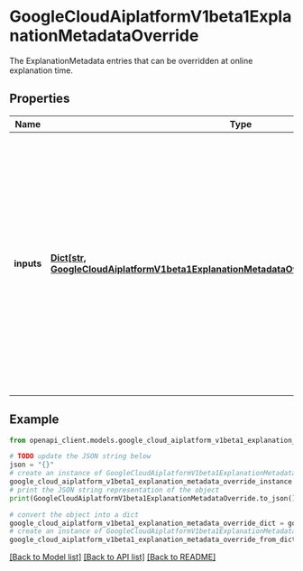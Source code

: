 # GoogleCloudAiplatformV1beta1ExplanationMetadataOverride

The ExplanationMetadata entries that can be overridden at online explanation time.

## Properties

Name | Type | Description | Notes
------------ | ------------- | ------------- | -------------
**inputs** | [**Dict[str, GoogleCloudAiplatformV1beta1ExplanationMetadataOverrideInputMetadataOverride]**](GoogleCloudAiplatformV1beta1ExplanationMetadataOverrideInputMetadataOverride.md) | Required. Overrides the input metadata of the features. The key is the name of the feature to be overridden. The keys specified here must exist in the input metadata to be overridden. If a feature is not specified here, the corresponding feature&#39;s input metadata is not overridden. | [optional] 

## Example

```python
from openapi_client.models.google_cloud_aiplatform_v1beta1_explanation_metadata_override import GoogleCloudAiplatformV1beta1ExplanationMetadataOverride

# TODO update the JSON string below
json = "{}"
# create an instance of GoogleCloudAiplatformV1beta1ExplanationMetadataOverride from a JSON string
google_cloud_aiplatform_v1beta1_explanation_metadata_override_instance = GoogleCloudAiplatformV1beta1ExplanationMetadataOverride.from_json(json)
# print the JSON string representation of the object
print(GoogleCloudAiplatformV1beta1ExplanationMetadataOverride.to_json())

# convert the object into a dict
google_cloud_aiplatform_v1beta1_explanation_metadata_override_dict = google_cloud_aiplatform_v1beta1_explanation_metadata_override_instance.to_dict()
# create an instance of GoogleCloudAiplatformV1beta1ExplanationMetadataOverride from a dict
google_cloud_aiplatform_v1beta1_explanation_metadata_override_from_dict = GoogleCloudAiplatformV1beta1ExplanationMetadataOverride.from_dict(google_cloud_aiplatform_v1beta1_explanation_metadata_override_dict)
```
[[Back to Model list]](../README.md#documentation-for-models) [[Back to API list]](../README.md#documentation-for-api-endpoints) [[Back to README]](../README.md)


